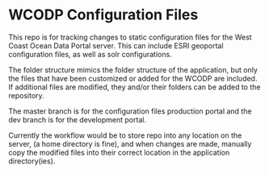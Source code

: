 # WCODP Configuration Files
This repo is for tracking changes to static configuration files for the West Coast Ocean Data Portal server.  This can include ESRI geoportal configuration files, as well as solr configurations.   

The folder structure mimics the folder structure of the application, but only the files that have been customized or added for the WCODP are included. If additional files are modified, they and/or their folders can be added to the repository.

The master branch is for the configuration files production portal and the dev branch is for the development portal. 

Currently the workflow would be to store repo into any location on the server, (a home directory is fine), and when changes are made, manually copy the modified files into their correct location in the application directory(ies).
